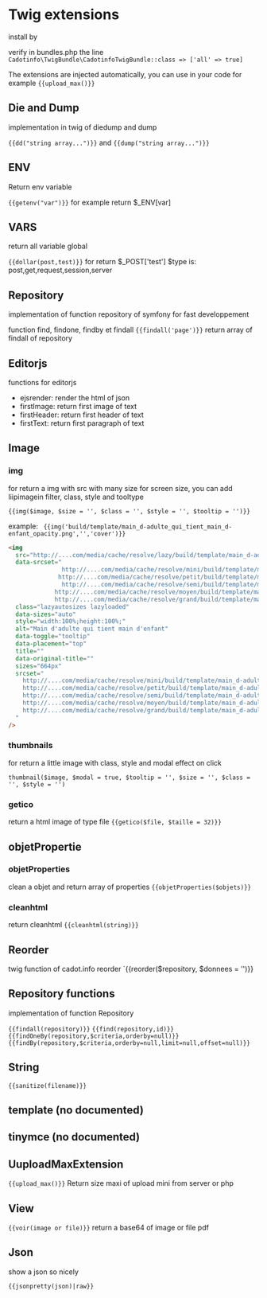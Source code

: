 # Twig extensions

install by

verify in bundles.php the line
`Cadotinfo\TwigBundle\CadotinfoTwigBundle::class => ['all' => true]`

The extensions are injected automatically, you can use in your code for example `{{upload_max()}}`

## Die and Dump

implementation in twig of diedump and dump

`{{dd("string array...")}}` and `{{dump("string array...")}}`

## ENV

Return env variable

`{{getenv("var")}}` for example return $\_ENV[var]

## VARS

return all variable global

`{{dollar(post,test)}}` for return $_POST['test']
$type is: post,get,request,session,server

## Repository

implementation of function repository of symfony for fast developpement

function find, findone, findby et findall
`{{findall('page')}}` return array of findall of repository

## Editorjs

functions for editorjs

- ejsrender: render the html of json
- firstImage: return first image of text
- firstHeader: return first header of text
- firstText: return first paragraph of text

## Image

### img

for return a img with src with many size for screen size, you can add liipimagein filter, class, style and tooltype

`{{img($image, $size = '', $class = '', $style = '', $tooltip = '')}}`

example:
` {{img('build/template/main_d-adulte_qui_tient_main_d-enfant_opacity.png','','cover')}}`

```html
<img
  src="http://....com/media/cache/resolve/lazy/build/template/main_d-adulte_qui_tient_main_d-enfant.png"
  data-srcset="
               http://....com/media/cache/resolve/mini/build/template/main_d-adulte_qui_tient_main_d-enfant.png 100w,
              http://....com/media/cache/resolve/petit/build/template/main_d-adulte_qui_tient_main_d-enfant.png 300w,
               http://....com/media/cache/resolve/semi/build/template/main_d-adulte_qui_tient_main_d-enfant.png 450w,
             http://....com/media/cache/resolve/moyen/build/template/main_d-adulte_qui_tient_main_d-enfant.png 600w,
             http://....com/media/cache/resolve/grand/build/template/main_d-adulte_qui_tient_main_d-enfant.png 900w"
  class="lazyautosizes lazyloaded"
  data-sizes="auto"
  style="width:100%;height:100%;"
  alt="Main d'adulte qui tient main d'enfant"
  data-toggle="tooltip"
  data-placement="top"
  title=""
  data-original-title=""
  sizes="664px"
  srcset="
    http://....com/media/cache/resolve/mini/build/template/main_d-adulte_qui_tient_main_d-enfant.png  100w,
    http://....com/media/cache/resolve/petit/build/template/main_d-adulte_qui_tient_main_d-enfant.png 300w,
    http://....com/media/cache/resolve/semi/build/template/main_d-adulte_qui_tient_main_d-enfant.png  450w,
    http://....com/media/cache/resolve/moyen/build/template/main_d-adulte_qui_tient_main_d-enfant.png 600w,
    http://....com/media/cache/resolve/grand/build/template/main_d-adulte_qui_tient_main_d-enfant.png 900w
  "
/>
```

### thumbnails

for return a little image with class, style and modal effect on click

`thumbnail($image, $modal = true, $tooltip = '', $size = '', $class = '', $style = '')`

### getico

return a html image of type file
`{{getico($file, $taille = 32)}}`

## objetPropertie

### objetProperties

clean a objet and return array of properties
`{{objetProperties($objets)}}`

### cleanhtml

return cleanhtml
`{{cleanhtml(string)}}`

## Reorder

twig function of cadot.info reorder
`{{reorder($repository, $donnees = '')}}

## Repository functions

implementation of function Repository

`{{findall(repository)}}`
`{{find(repository,id)}}`
`{{findOneBy(repository,$criteria,orderby=null)}}`
`{{findBy(repository,$criteria,orderby=null,limit=null,offset=null)}}`

## String

`{{sanitize(filename)}}`

## template (no documented)

## tinymce (no documented)

## UuploadMaxExtension

`{{upload_max()}}`
Return size maxi of upload mini from server or php

## View

`{{voir(image or file)}}` return a base64 of image or file pdf

## Json

show a json so nicely

`{{jsonpretty(json)|raw}}`
